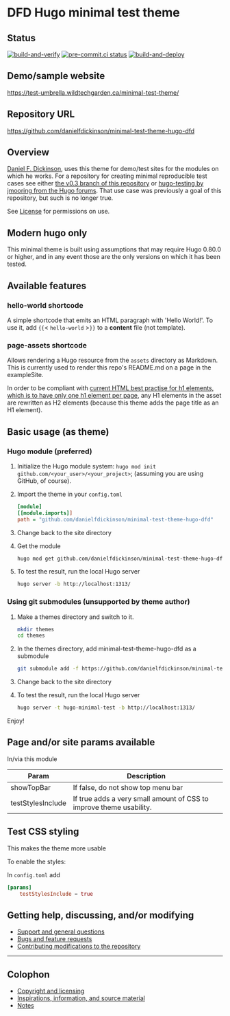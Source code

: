 # DFD Hugo minimal test theme

## Status

[![build-and-verify](https://github.com/danielfdickinson/minimal-test-theme-hugo-dfd/actions/workflows/build-and-verify.yml/badge.svg)](https://github.com/danielfdickinson/minimal-test-theme-hugo-dfd/actions/workflows/build-and-verify.yml)
[![pre-commit.ci
status](https://results.pre-commit.ci/badge/github/danielfdickinson/minimal-test-theme-hugo-dfd/main.svg)](https://results.pre-commit.ci/latest/github/danielfdickinson/minimal-test-theme-hugo-dfd/main)
[![build-and-deploy](https://github.com/danielfdickinson/minimal-test-theme-hugo-dfd/actions/workflows/build-and-deploy.yml/badge.svg)](https://github.com/danielfdickinson/minimal-test-theme-hugo-dfd/actions/workflows/build-and-deploy.yml)

## Demo/sample website

<https://test-umbrella.wildtechgarden.ca/minimal-test-theme/>

## Repository URL

<https://github.com/danielfdickinson/minimal-test-theme-hugo-dfd>

## Overview

[Daniel F. Dickinson](https://github.com/danielfdickinson), uses this theme for
demo/test sites for the modules on which he works. For a repository for creating
minimal reproducible test cases see either [the v0.3 branch of this
repository](https://github.com/danielfdickinson/minimal-test-theme-hugo-dfd/tree/v0.3)
or [hugo-testing by jmooring from the Hugo
forums](https://github.com/jmooring/hugo-testing). That use case was previously
a goal of this repository, but such is no longer true.

See
[License](https://github.com/danielfdickinson/minimal-test-theme-hugo-dfd/blob/main/LICENSE)
for permissions on use.

## Modern hugo only

This minimal theme is built using assumptions that may require Hugo 0.80.0 or
higher, and in any event those are the only versions on which it has been
tested.

## Available features

### hello-world shortcode

A simple shortcode that emits an HTML paragraph with 'Hello World!'. To use it,
add `{{`&lt; `hello-world` &gt;`}}` to a **content** file (not template).

### page-assets shortcode

Allows rendering a Hugo resource from the `assets` directory as Markdown. This
is currently used to render this repo's README.md on a page in the exampleSite.

In order to be compliant with [current HTML best practise for h1 elements, which
is to have only one h1 element per
page](https://developer.mozilla.org/en-US/docs/Web/HTML/Element/Heading_Elements#multiple_h1_elements_on_one_page),
any H1 elements in the asset are rewritten as H2 elements (because this theme
adds the page title as an H1 element).

## Basic usage (as theme)

### Hugo module (preferred)

1. Initialize the Hugo module system: `hugo mod init
	github.com/<your_user>/<your_project>`; (assuming you are using GitHub,
	of course).
2. Import the theme in your `config.toml`

   ```ini
   [module]
   [[module.imports]]
   path = "github.com/danielfdickinson/minimal-test-theme-hugo-dfd"
   ```

3. Change back to the site directory
4. Get the module

   ```sh
   hugo mod get github.com/danielfdickinson/minimal-test-theme-hugo-dfd
   ```

5. To test the result, run the local Hugo server

   ```sh
   hugo server -b http://localhost:1313/
   ```

### Using git submodules (unsupported by theme author)

1. Make a themes directory and switch to it.

   ```sh
   mkdir themes
   cd themes
   ```

2. In the themes directory, add minimal-test-theme-hugo-dfd as a submodule

   ```sh
   git submodule add -f https://github.com/danielfdickinson/minimal-test-theme-hugo-dfd.git
   ```

3. Change back to the site directory
4. To test the result, run the local Hugo server

   ```sh
   hugo server -t hugo-minimal-test -b http://localhost:1313/
   ```

 Enjoy!

## Page and/or site params available

In/via this module

| Param                    | Description                                    |
|--------------------------|------------------------------------------------|
| showTopBar               | If false, do not show top menu bar             |
| testStylesInclude        | If true adds a very small amount of CSS to improve theme usability. |

## Test CSS styling

This makes the theme more usable

To enable the styles:

In `config.toml` add

```toml
[params]
	testStylesInclude = true
```

## Getting help, discussing, and/or modifying

* [Support and general questions](docs/SUPPORT.md)
* [Bugs and feature requests](docs/SUPPORT.md)
* [Contributing modifications to the repository](docs/CONTRIBUTING.md)

-------

## Colophon

* [Copyright and licensing](LICENSE)
* [Inspirations, information, and source material](docs/ACKNOWLEDGEMENTS.md)
* [Notes](docs/README-NOTES.md)
